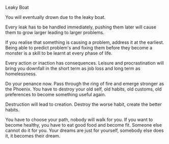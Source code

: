 Leaky Boat

You will eventually drown due to the leaky boat.

Every leak has to be handled immediately, pushing them later will cause  them to grow larger leading to larger problems. 

If you realise that something is causing a problem, address it at the earliest. Being able to predict problem's and fixing them before they become a monster is a skill to be learnt at every phase of life. 

Every action or inaction has consequences.
Leisure and procrastination will bring you downfall in the short term as job loss and long term as homelessness. 

Do your penance now. Pass through the ring of fire and emerge stronger as the Phoenix. 
You have to destroy your old self,  old habits, old customs,  old preferences to become something useful again.

Destruction will lead to creation. Destroy the worse habit, create the better habits. 

You have to choose your path, nobody will walk for you. If you want to become healthy, you have to eat good food and become fit. Someone else cannot do it for you. Your dreams are just for yourself,  somebody else does it, it becomes their dream. 